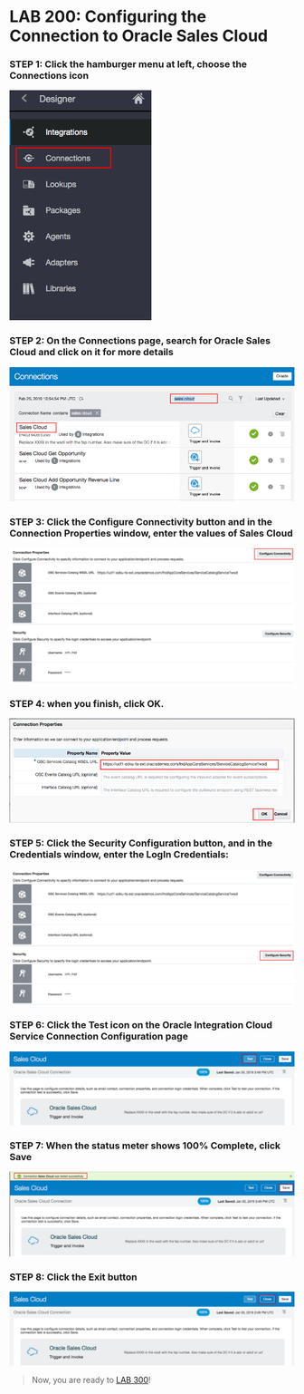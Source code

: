 # LAB 200: Configuring the Connection to Oracle Sales Cloud 

### STEP 1: Click the hamburger menu at left, choose the Connections icon
 
  ![](images/5.png)
 
### STEP 2: On the Connections page, search for Oracle Sales Cloud and click on it for more details
 ![](images/9.png)

### STEP 3: Click the Configure Connectivity button and in the Connection Properties window, enter the values of Sales Cloud
 ![](images/12.png)
 
### STEP 4: when you finish, click OK.
 ![](images/10.png)

### STEP 5: Click the Security Configuration button, and in the Credentials window, enter the LogIn Credentials:
 ![](images/26.png)
 
### STEP 6: Click the Test icon on the Oracle Integration Cloud Service Connection Configuration page
 ![](images/13.png)
 
### STEP 7: When the status meter shows 100% Complete, click Save
 ![](images/14.png)
 
### STEP 8: Click the Exit button
 ![](images/16.png)


> Now, you are ready to [LAB 300](https://github.com/OracleCPS/OSC-SVC_UsingOIC/blob/master/LAB300.md)!
